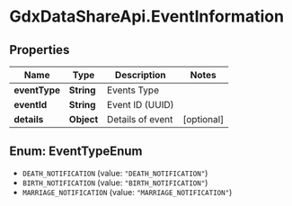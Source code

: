 # GdxDataShareApi.EventInformation

## Properties
Name | Type | Description | Notes
------------ | ------------- | ------------- | -------------
**eventType** | **String** | Events Type | 
**eventId** | **String** | Event ID (UUID) | 
**details** | **Object** | Details of event | [optional] 

<a name="EventTypeEnum"></a>
## Enum: EventTypeEnum

* `DEATH_NOTIFICATION` (value: `"DEATH_NOTIFICATION"`)
* `BIRTH_NOTIFICATION` (value: `"BIRTH_NOTIFICATION"`)
* `MARRIAGE_NOTIFICATION` (value: `"MARRIAGE_NOTIFICATION"`)

